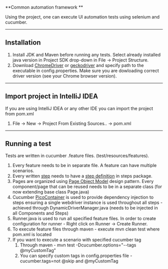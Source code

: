 **Common automation framework **

Using the project, one can execute UI automation tests using selenium and cucumber.

---

## Installation

1. Install JDK and Maven before running any tests. Select already installed java version in Project SDK drop-down in File -> Project Structure.
2. Download [ChromeDriver](https://chromedriver.chromium.org/) or [geckodriver](https://github.com/mozilla/geckodriver/releases) and specify path to the executable in config.properties. Make sure you are dowloading correct driver version (see your Chrome browser version).

---

## Import project in IntelliJ IDEA

If you are using IntelliJ IDEA or any other IDE you can import the project from pom.xml

1. File -> New -> Project From Existing Sources.. -> pom.xml

---

## Running a test

Tests are written in cucumber .feature files. (test/resources/features).

1. Every feature needs to be in separate file. A feature can have multiple scenarios.
2. Every written [step](https://cucumber.io/docs/gherkin/step-organization/) needs to have a [step definition](https://cucumber.io/docs/cucumber/step-definitions/) in steps package.
3. Pages are organized using [Page Object Model](https://github.com/SeleniumHQ/selenium/wiki/PageObjects) design pattern. Every component/page that can be reused needs to be in a separate class (for now extending base class Page.java)
4. Cucumber [PicoContainer](https://github.com/cucumber/cucumber-jvm/tree/master/picocontainer) is used to provide dependency injection to steps ensuring a single webdriver instance is used throughout all steps - achieved through DynamicDriverManager.java (needs to be injected in all Components and Steps)
5. Runner.java is used to run all specified feature files. In order to create configuration for runner - Right click on Runner -> Create Runner.
6. To execute feature files through maven - execute mvn clean test where pom.xml is located
7. If you want to execute a scenario with specified cucumber tag
    1. Through maven - mvn test -Dcucumber.options="--tags @myCustomTag"
    2. You can specify custom tags in config.properties file - cucumber.tags=not @skip and @myCustomTag